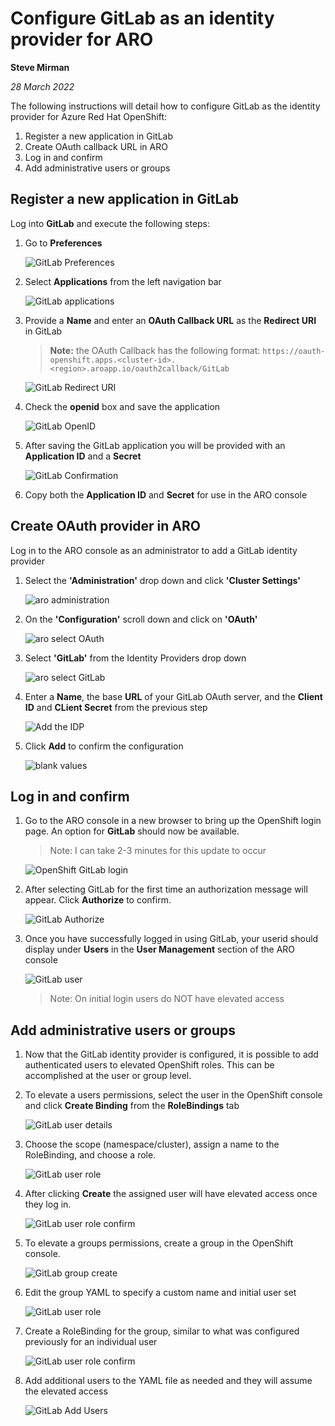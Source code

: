 # Configure GitLab as an identity provider for ARO #

**Steve Mirman**

*28 March 2022*

The following instructions will detail how to configure GitLab as the identity provider for Azure Red Hat OpenShift:

1. Register a new application in GitLab
1. Create OAuth callback URL in ARO
1. Log in and confirm
1. Add administrative users or groups

## Register a new application in GitLab ##

Log into **GitLab** and execute the following steps:

1. Go to **Preferences**

    ![GitLab Preferences](../gitlab/images/gitlab_preferences.png)

1. Select **Applications** from the left navigation bar

    ![GitLab applications](../gitlab/images/gitlab_apps.png)

1. Provide a **Name** and enter an **OAuth Callback URL** as the **Redirect URI** in GitLab

    > **Note:** the OAuth Callback has the following format:
        ```
        https://oauth-openshift.apps.<cluster-id>.<region>.aroapp.io/oauth2callback/GitLab
        ```

    ![GitLab Redirect URI](images/oauth-url.png)

1. Check the **openid** box and save the application

    ![GitLab OpenID](../gitlab/images/gitlab_openid.png)

1. After saving the GitLab application you will be provided with an **Application ID** and a **Secret**

    ![GitLab Confirmation](images/gitlab-saveapp.png)

1. Copy both the **Application ID** and **Secret** for use in the ARO console

## Create OAuth provider in ARO ##

Log in to the ARO console as an administrator to add a GitLab identity provider

1. Select the **'Administration'** drop down and click **'Cluster Settings'**

    ![aro administration](images/cluster-settings.png)

1. On the **'Configuration'** scroll down and click on **'OAuth'**

    ![aro select OAuth](images/oauth-select.png)

1. Select **'GitLab'** from the Identity Providers drop down

    ![aro select GitLab](images/idp-gitlab.png)

1. Enter a **Name**, the base **URL** of your GitLab OAuth server, and the **Client ID** and **CLient Secret** from the previous step

    ![Add the IDP](images/add-idp.png)

1. Click **Add** to confirm the configuration

    ![blank values](images/add-idp-complete.png)

## Log in and confirm ##

1. Go to the ARO console in a new browser to bring up the OpenShift login page. An option for **GitLab** should now be available.

    > Note: I can take 2-3 minutes for this update to occur

    ![OpenShift GitLab login](images/gitlab-login.png)

1. After selecting GitLab for the first time an authorization message will appear. Click **Authorize** to confirm.

    ![GitLab Authorize](images/gitlab-authorize.png)

1. Once you have successfully logged in using GitLab, your userid should display under **Users** in the **User Management** section of the ARO console

    ![GitLab user](images/gitlab-user.png)

    > Note: On initial login users do NOT have elevated access


## Add administrative users or groups ##

1. Now that the GitLab identity provider is configured, it is possible to add authenticated users to elevated OpenShift roles. This can be accomplished at the user or group level.

1. To elevate a users permissions, select the user in the OpenShift console and click **Create Binding** from the **RoleBindings** tab

    ![GitLab user details](images/user-details.png)

1. Choose the scope (namespace/cluster), assign a name to the RoleBinding, and choose a role.

    ![GitLab user role](images/user-role.png)

1. After clicking **Create** the assigned user will have elevated access once they log in.

    ![GitLab user role confirm](images/user-role-confirm.png)

1. To elevate a groups permissions, create a group in the OpenShift console.

    ![GitLab group create](images/group-create.png)

1. Edit the group YAML to specify a custom name and initial user set

    ![GitLab user role](images/group-set.png)

1. Create a RoleBinding for the group, similar to what was configured previously for an individual user

    ![GitLab user role confirm](images/group-rolebinding.png)

1. Add additional users to the YAML file as needed and they will assume the elevated access

    ![GitLab Add Users](images/group-add-users.png)
